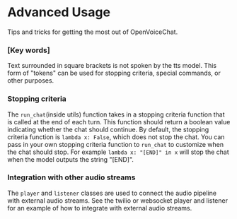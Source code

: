 # Advanced Usage
Tips and tricks for getting the most out of OpenVoiceChat.

### [Key words]
Text surrounded in square brackets is not spoken by the tts model. This form of "tokens" can be used for stopping criteria, special commands, or other purposes.

### Stopping criteria

The `run_chat`(inside utils) function takes in a stopping criteria function that is called at the end of each turn. This function should return a boolean value indicating whether the chat should continue. By default, the stopping criteria function is `lambda x: False`, which does not stop the chat. You can pass in your own stopping criteria function to `run_chat` to customize when the chat should stop. For example `lambda x: "[END]" in x` will stop the chat when the model outputs the string "[END]".


### Integration with other audio streams

The `player` and `listener` classes are used to connect the audio pipeline with external audio streams. See the twilio or websocket player and listener for an example of how to integrate with external audio streams.



